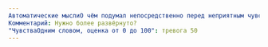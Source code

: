 ```yaml
---
Автоматические мыслиО чём подумал непосредственно перед неприятным чувством и во время его переживания: Не следую своим планам
Комментарий: Нужно более развёрнуто?
"ЧувстваОдним словом, оценка от 0 до 100": тревога 50
---
```

